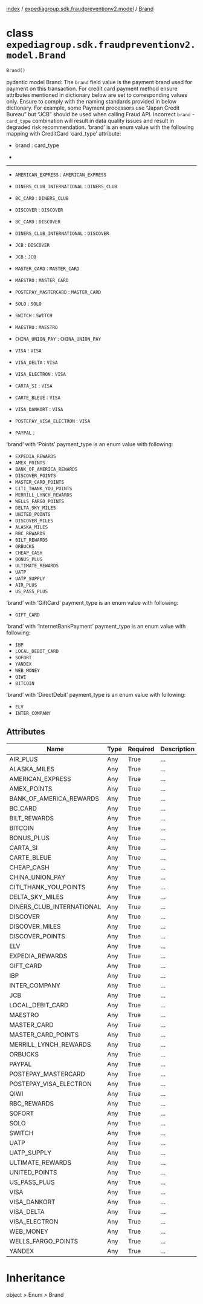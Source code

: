 [index](index.md) /
[expediagroup.sdk.fraudpreventionv2.model](expediagroup.sdk.fraudpreventionv2.model.md)
/ [Brand](Brand.md)

# class `expediagroup.sdk.fraudpreventionv2.model.Brand`

```python
Brand()
```

pydantic model Brand: The `brand` field value is the payment brand used
for payment on this transaction. For credit card payment method ensure
attributes mentioned in dictionary below are set to corresponding values
only. Ensure to comply with the naming standards provided in below
dictionary. For example, some Payment processors use “Japan Credit
Bureau” but “JCB” should be used when calling Fraud API. Incorrect
`brand` - `card_type` combination will result in data quality issues and
result in degraded risk recommendation. ‘brand’ is an enum value with
the following mapping with CreditCard ‘card_type’ attribute:

- brand                 :      card_type

-

______________________________________________________________________

- `AMERICAN_EXPRESS` : `AMERICAN_EXPRESS`

- `DINERS_CLUB_INTERNATIONAL` : `DINERS_CLUB`

- `BC_CARD` : `DINERS_CLUB`

- `DISCOVER` : `DISCOVER`

- `BC_CARD` : `DISCOVER`

- `DINERS_CLUB_INTERNATIONAL` : `DISCOVER`

- `JCB` : `DISCOVER`

- `JCB` : `JCB`

- `MASTER_CARD` : `MASTER_CARD`

- `MAESTRO` : `MASTER_CARD`

- `POSTEPAY_MASTERCARD` : `MASTER_CARD`

- `SOLO` : `SOLO`

- `SWITCH` : `SWITCH`

- `MAESTRO` : `MAESTRO`

- `CHINA_UNION_PAY` : `CHINA_UNION_PAY`

- `VISA` : `VISA`

- `VISA_DELTA` : `VISA`

- `VISA_ELECTRON` : `VISA`

- `CARTA_SI` : `VISA`

- `CARTE_BLEUE` : `VISA`

- `VISA_DANKORT` : `VISA`

- `POSTEPAY_VISA_ELECTRON` : `VISA`

- `PAYPAL` :

‘brand’ with ‘Points’ payment_type is an enum value with following:

- `EXPEDIA_REWARDS`
- `AMEX_POINTS`
- `BANK_OF_AMERICA_REWARDS`
- `DISCOVER_POINTS`
- `MASTER_CARD_POINTS`
- `CITI_THANK_YOU_POINTS`
- `MERRILL_LYNCH_REWARDS`
- `WELLS_FARGO_POINTS`
- `DELTA_SKY_MILES`
- `UNITED_POINTS`
- `DISCOVER_MILES`
- `ALASKA_MILES`
- `RBC_REWARDS`
- `BILT_REWARDS`
- `ORBUCKS`
- `CHEAP_CASH`
- `BONUS_PLUS`
- `ULTIMATE_REWARDS`
- `UATP`
- `UATP_SUPPLY`
- `AIR_PLUS`
- `US_PASS_PLUS`

‘brand’ with ‘GiftCard’ payment_type is an enum value with following:

- `GIFT_CARD`

‘brand’ with ‘InternetBankPayment’ payment_type is an enum value with
following:

- `IBP`
- `LOCAL_DEBIT_CARD`
- `SOFORT`
- `YANDEX`
- `WEB_MONEY`
- `QIWI`
- `BITCOIN`

‘brand’ with ‘DirectDebit’ payment_type is an enum value with following:

- `ELV`
- `INTER_COMPANY`

## Attributes

| Name                      | Type | Required | Description |
| ------------------------- | ---- | -------- | ----------- |
| AIR_PLUS                  | Any  | True     | …           |
| ALASKA_MILES              | Any  | True     | …           |
| AMERICAN_EXPRESS          | Any  | True     | …           |
| AMEX_POINTS               | Any  | True     | …           |
| BANK_OF_AMERICA_REWARDS   | Any  | True     | …           |
| BC_CARD                   | Any  | True     | …           |
| BILT_REWARDS              | Any  | True     | …           |
| BITCOIN                   | Any  | True     | …           |
| BONUS_PLUS                | Any  | True     | …           |
| CARTA_SI                  | Any  | True     | …           |
| CARTE_BLEUE               | Any  | True     | …           |
| CHEAP_CASH                | Any  | True     | …           |
| CHINA_UNION_PAY           | Any  | True     | …           |
| CITI_THANK_YOU_POINTS     | Any  | True     | …           |
| DELTA_SKY_MILES           | Any  | True     | …           |
| DINERS_CLUB_INTERNATIONAL | Any  | True     | …           |
| DISCOVER                  | Any  | True     | …           |
| DISCOVER_MILES            | Any  | True     | …           |
| DISCOVER_POINTS           | Any  | True     | …           |
| ELV                       | Any  | True     | …           |
| EXPEDIA_REWARDS           | Any  | True     | …           |
| GIFT_CARD                 | Any  | True     | …           |
| IBP                       | Any  | True     | …           |
| INTER_COMPANY             | Any  | True     | …           |
| JCB                       | Any  | True     | …           |
| LOCAL_DEBIT_CARD          | Any  | True     | …           |
| MAESTRO                   | Any  | True     | …           |
| MASTER_CARD               | Any  | True     | …           |
| MASTER_CARD_POINTS        | Any  | True     | …           |
| MERRILL_LYNCH_REWARDS     | Any  | True     | …           |
| ORBUCKS                   | Any  | True     | …           |
| PAYPAL                    | Any  | True     | …           |
| POSTEPAY_MASTERCARD       | Any  | True     | …           |
| POSTEPAY_VISA_ELECTRON    | Any  | True     | …           |
| QIWI                      | Any  | True     | …           |
| RBC_REWARDS               | Any  | True     | …           |
| SOFORT                    | Any  | True     | …           |
| SOLO                      | Any  | True     | …           |
| SWITCH                    | Any  | True     | …           |
| UATP                      | Any  | True     | …           |
| UATP_SUPPLY               | Any  | True     | …           |
| ULTIMATE_REWARDS          | Any  | True     | …           |
| UNITED_POINTS             | Any  | True     | …           |
| US_PASS_PLUS              | Any  | True     | …           |
| VISA                      | Any  | True     | …           |
| VISA_DANKORT              | Any  | True     | …           |
| VISA_DELTA                | Any  | True     | …           |
| VISA_ELECTRON             | Any  | True     | …           |
| WEB_MONEY                 | Any  | True     | …           |
| WELLS_FARGO_POINTS        | Any  | True     | …           |
| YANDEX                    | Any  | True     | …           |

# Inheritance

object > Enum > Brand
